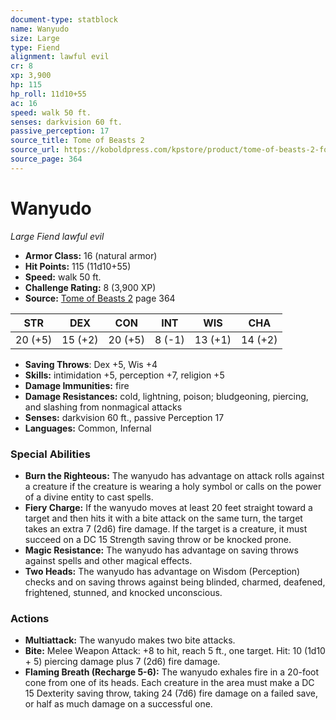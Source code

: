 ```yaml
---
document-type: statblock
name: Wanyudo
size: Large
type: Fiend
alignment: lawful evil
cr: 8
xp: 3,900
hp: 115
hp_roll: 11d10+55
ac: 16
speed: walk 50 ft.
senses: darkvision 60 ft. 
passive_perception: 17
source_title: Tome of Beasts 2
source_url: https://koboldpress.com/kpstore/product/tome-of-beasts-2-for-5th-edition
source_page: 364
---
```


# Wanyudo

*Large* *Fiend* *lawful evil*

- **Armor Class:** 16 (natural armor)
- **Hit Points:** 115 (11d10+55)
- **Speed:** walk 50 ft.
- **Challenge Rating:** 8 (3,900 XP)
- **Source:** [Tome of Beasts 2](https://koboldpress.com/kpstore/product/tome-of-beasts-2-for-5th-edition) page 364

| STR | DEX | CON | INT | WIS | CHA |
| --- | --- | --- | --- | --- | --- |
| 20 (+5) | 15 (+2) | 20 (+5) | 8 (-1) | 13 (+1) | 14 (+2) |

- **Saving Throws**: Dex +5, Wis +4
- **Skills:** intimidation +5, perception +7, religion +5
- **Damage Immunities:** fire
- **Damage Resistances:** cold, lightning, poison; bludgeoning, piercing, and slashing from nonmagical attacks
- **Senses:** darkvision 60 ft., passive Perception 17
- **Languages:** Common, Infernal

### Special Abilities

- **Burn the Righteous:** The wanyudo has advantage on attack rolls against a creature if the creature is wearing a holy symbol or calls on the power of a divine entity to cast spells.
- **Fiery Charge:** If the wanyudo moves at least 20 feet straight toward a target and then hits it with a bite attack on the same turn, the target takes an extra 7 (2d6) fire damage. If the target is a creature, it must succeed on a DC 15 Strength saving throw or be knocked prone.
- **Magic Resistance:** The wanyudo has advantage on saving throws against spells and other magical effects.
- **Two Heads:** The wanyudo has advantage on Wisdom (Perception) checks and on saving throws against being blinded, charmed, deafened, frightened, stunned, and knocked unconscious.

### Actions

- **Multiattack:** The wanyudo makes two bite attacks.
- **Bite:** Melee Weapon Attack: +8 to hit, reach 5 ft., one target. Hit: 10 (1d10 + 5) piercing damage plus 7 (2d6) fire damage.
- **Flaming Breath (Recharge 5-6):** The wanyudo exhales fire in a 20-foot cone from one of its heads. Each creature in the area must make a DC 15 Dexterity saving throw, taking 24 (7d6) fire damage on a failed save, or half as much damage on a successful one.
